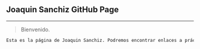 ## Joaquin Sanchiz GitHub Page

---

> Bienvenido.



```markdown
Esta es la página de Joaquin Sanchiz. Podremos encontrar enlaces a prácticas y a diferentes recursos.
```



